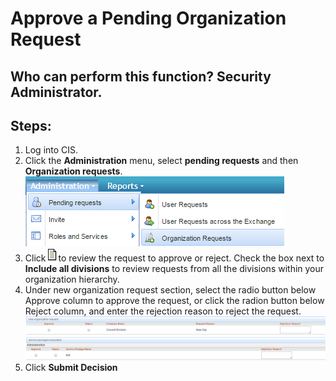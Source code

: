 # Approve a Pending Organization Request
## Who can perform this function? Security Administrator.
## Steps:
1. Log into CIS.
2. Click the **Administration** menu, select **pending requests** and then **Organization requests**.  
![](2-2.png)
3. Click      ![](request-approve.png)to review the request to approve or reject. Check the box next to **Include all divisions** to review requests from all the divisions within your organization hierarchy.
4. Under new organization request section, select the radio button below Approve column to approve the request, or click the radion button below Reject column, and enter the rejection reason to reject the request.
![](2-4.png)
5. Click **Submit Decision**




